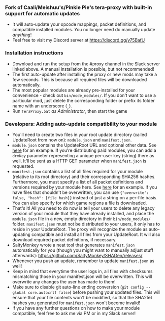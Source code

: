 ### Fork of Caali/Meishuu's/Pinkie Pie's tera-proxy with built-in support for automatic updates
* It will auto-update your opcode mappings, packet definitions, and compatible installed modules. You no longer need do manually update _anything_!
* Feel free to visit my Discord server at https://discord.gg/y75BafU

### Installation instructions
* Download and run the setup from the #proxy channel in the Slack server linked above. A manual installation is possible, but not recommended!
* The first auto-update after installing the proxy or new mods may take a few seconds. This is because all required files will be downloaded automatically.
* The most popular modules are already pre-installed for your convenience - check out `bin/node_modules/`. If you don't want to use a particular mod, just delete the corresponding folder or prefix its folder name with an underscore (`_`).
* Run `TeraProxy.bat` *as Administrator*, then start the game

### Developers: Adding auto-update compatibility to your module
* You'll need to create two files in your root update directory (called UpdateRoot from now on): `module.json` and `manifest.json`.
* `module.json` contains the UpdateRoot URL and optional other data. See [here](https://github.com/caali-hackerman/data-logger/blob/master/update/CaaliLogger/module.json) for an example. If you're distributing paid modules, you can add a `drmKey` parameter representing a unique per-user key (string) there as well. It'll be sent as a HTTP GET parameter when `manifest.json` is requested.
* `manifest.json` contains a list of all files required for your module (relative to its root directory) and their corresponding SHA256 hashes. Furthermore, you must specify a list of all packet definitions and versions required by your module here. See [here](https://github.com/caali-hackerman/data-logger/blob/master/update/CaaliLogger/manifest.json) for an example. If you have files that shouldn't be overwritten, you can use `{"overwrite": false, "hash": [file hash]}` instead of just a string on a per-file basis. You can also specify for which game regions a file is downloaded.
* That's it! All you need to do now is tell your users to delete any legacy version of your module that they have already installed, and place the `module.json` file in a new, empty directory in their `bin/node_modules/` folder. `manifest.json` must not be distributed to your users, it only has to reside in your UpdateRoot. The proxy will recognize the module as auto-updating compatible and install all files from your UpdateRoot. It will also download required packet definitions, if necessary.
* SaltyMonkey wrote a neat tool that generates `manifest.json` automatically for you (though you might want to manually adjust stuff afterwards): https://github.com/SaltyMonkey/SHAGen/releases/
* Whenever you push an update, remember to update `manifest.json` as well!
* Keep in mind that everytime the user logs in, all files with checksums mismatching those in your manifest.json will be overwritten. This will overwrite any changes the user has made to them!
* Make sure to disable git auto-line ending conversion (`git config --global core.autocrlf false`) before pushing your updated files. This will ensure that your file contents won't be modified, so that the SHA256 hashes you generated for `manifest.json` won't become invalid!
* If you have any further questions on how to make your module compatible, feel free to ask me via PM or in my Slack server!
